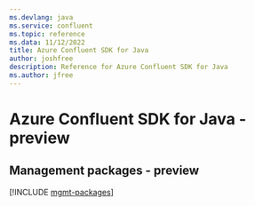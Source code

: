 ```yaml
---
ms.devlang: java
ms.service: confluent
ms.topic: reference
ms.data: 11/12/2022
title: Azure Confluent SDK for Java
author: joshfree
description: Reference for Azure Confluent SDK for Java
ms.author: jfree
---
```

# Azure Confluent SDK for Java - preview

## Management packages - preview
[!INCLUDE [mgmt-packages](confluent-mgmt-index.md)]